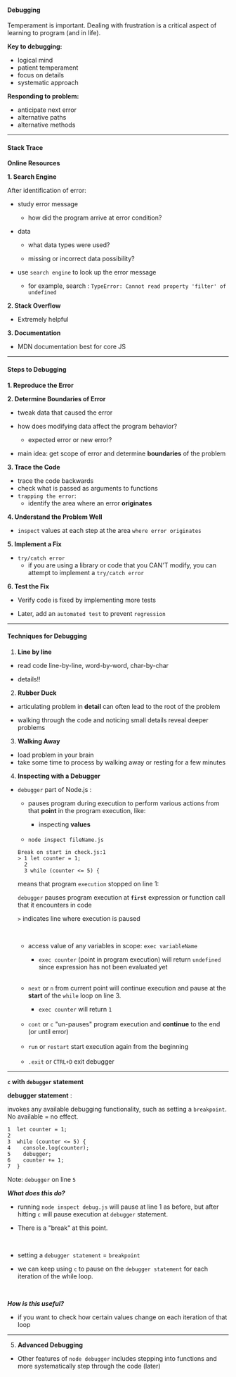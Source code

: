 #### Debugging ####

Temperament is important. Dealing with frustration is a critical aspect of learning to program (and in life).

**Key to debugging:**

- logical mind
- patient temperament
- focus on details
- systematic approach

**Responding to problem:** 

- anticipate next error
- alternative paths 
- alternative methods

___

#### Stack Trace ####

**Online Resources**

**1. Search Engine**

After identification of error:

- study error message 

  - how did the program arrive at error condition?

- data

  - what data types were used? 

  - missing or incorrect data possibility? 

- use `search engine` to look up the error message

  - for example, search : `TypeError: Cannot read property 'filter' of undefined`

**2. Stack Overflow**

- Extremely helpful

**3. Documentation**

- MDN documentation best for core JS

___

#### Steps to Debugging ####

**1. Reproduce the Error**


**2. Determine Boundaries of Error**

- tweak data that caused the error

- how does modifying data affect the program behavior?

  - expected error or new error?

- main idea: get scope of error and determine **boundaries** of the problem


**3. Trace the Code**

- trace the code backwards
- check what is passed as arguments to functions
- `trapping the error`: 
    - identify the area where an error **originates**


**4. Understand the Problem Well**

- `inspect` values at each step at the area `where error originates`


**5. Implement a Fix**

- `try/catch error`
    - if you are using a library or code that you CAN'T modify, you can attempt to implement a `try/catch error`


**6. Test the Fix**

- Verify code is fixed by implementing more tests

- Later, add an `automated test` to prevent `regression`

___

#### Techniques for Debugging ####

1. **Line by line**

- read code line-by-line, word-by-word, char-by-char

- details!!

2. **Rubber Duck**

- articulating problem in **detail** can often lead to the root of the problem

- walking through the code and noticing small details reveal deeper problems

3. **Walking Away**

- load problem in your brain
- take some time to process by walking away or resting for a few minutes

4. **Inspecting with a Debugger**

- `debugger` part of Node.js :

    - pauses program during execution to perform various actions from that **point** in the program execution, like: 

        - inspecting **values**

    <br>

    - `node inspect fileName.js`

    ```
    Break on start in check.js:1
    > 1 let counter = 1;
      2 
      3 while (counter <= 5) {
    ```

    means that program `execution` stopped on line 1:

    `debugger` pauses program execution at **`first`** expression or function call that it encounters in code

    `>` indicates line where execution is paused

    <br>

    - access value of any variables in scope: `exec variableName`

      - `exec counter` (point in program execution) will return `undefined` since expression has not been evaluated yet

    <br>

    - `next` or `n` from current point will continue execution and pause at the **start** of the `while` loop on line 3.

      - `exec counter` will return `1`

    <br>

    - `cont` or `c` "un-pauses" program execution and **continue** to the end (or until error)

    <br>

    - `run` or `restart` start execution again from the beginning

    <br>

    - `.exit` or `CTRL+D` exit debugger

___

**`c` with `debugger` statement**

**debugger statement** :

invokes any available debugging functionality, such as setting a `breakpoint`. No available = no effect.

```
1  let counter = 1;
2 
3  while (counter <= 5) {
4    console.log(counter);
5    debugger;
6    counter += 1;
7  }
```

Note: `debugger` on line `5`

***What does this do?***

- running `node inspect debug.js` will pause at line 1 as before, but after hitting `c` will pause execution at `debugger` statement. 

- There is a "break" at this point. 

<br>

- setting a `debugger statement` = `breakpoint`

- we can keep using `c` to pause on the `debugger statement` for each iteration of the while loop.

<br>

***How is this useful?***

- if you want to check how certain values change on each iteration of that loop

___

5. **Advanced Debugging**

- Other features of `node debugger` includes stepping into functions and more systematically step through the code (later)